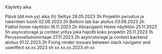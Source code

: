 Käytetty aika

Päivä (dd.mm.yy)    aika (h)        Selitys
28.05.2023          3h              Projektin perustus ja rakenteen luonti 
02.06.2023            2h              Bottom tab bar aloitus
03.06.2023            2h              Flatlist home näyttöön
16.11.2023          2h              Alinavigainti Home näyttöön 
25.11.2023          5h              asyncstorage ja context yritys joka hajoitti koko projektin
25.11.2023          1h              Perussovellutoimintaan
27.11.2023          2h              asyncstorage ja context backend aloitus
01.12.2023          2h              Fixing render isssues between stack navigator and useeffect
xx.xx.2023          xh              xx
xx.xx.2023          xh              xx
